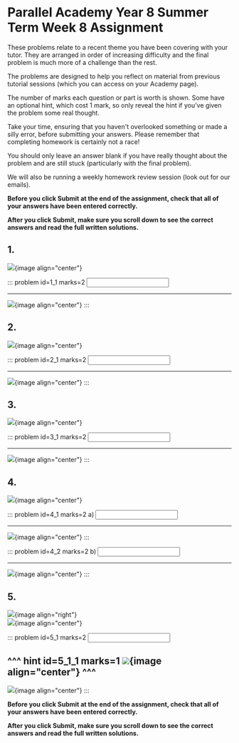 # Parallel Academy Year 8 Summer Term Week 8 Assignment

These problems relate to a recent theme you have been covering with your tutor. They are arranged in order of increasing difficulty and the final problem is much more of a challenge than the rest.  

The problems are designed to help you reflect on material from previous tutorial sessions (which you can access on your Academy page).  

The number of marks each question or part is worth is shown. Some have an optional hint, which cost 1 mark, so only reveal the hint if you’ve given the problem some real thought.   

Take your time, ensuring that you haven't overlooked something or made a silly error, before submitting your answers. Please remember that completing homework is certainly not a race!  

You should only leave an answer blank if you have really thought about the problem and are still stuck (particularly with the final problem).  

We will also be running a weekly homework review session (look out for our emails).  

**Before you click Submit at the end of the assignment, check that all of your answers have been entered correctly.** 
  
**After you click Submit, make sure you scroll down to see the correct answers and read the full written solutions.**  

## 1.	
![](/resources/academy-8sum-week-9/q1.png){image align="center"}  

::: problem id=1_1 marks=2
<input type="number" solution="97"/>  
 
---

![](/resources/academy-8sum-week-9/s1.png){image align="center"}
:::  


## 2.
![](/resources/academy-8sum-week-9/q2.png){image align="center"}  

::: problem id=2_1 marks=2
<input type="number" solution="4800"/>  

---

![](/resources/academy-8sum-week-9/s2.png){image align="center"}
:::  


## 3.
![](/resources/academy-8sum-week-9/q3.png){image align="center"}  

::: problem id=3_1 marks=2
<input type="number" solution="100"/>  

---

![](/resources/academy-8sum-week-9/s3.png){image align="center"}
:::  


## 4.
![](/resources/academy-8sum-week-9/q4.png){image align="center"}  

::: problem id=4_1 marks=2
a) <input type="number" solution="8"/>  
 
---

![](/resources/academy-8sum-week-9/s4a.png){image align="center"}
:::  

::: problem id=4_2 marks=2
b) <input type="number" solution="5"/>  

---

![](/resources/academy-8sum-week-9/s4b.png){image align="center"}
::: 


## 5.
![](/resources/academy-4-week-2/4-skull.png){image align="right"}  
![](/resources/academy-8sum-week-9/q5.png){image align="center"}  

::: problem id=5_1 marks=2
<input type="number" solution="45"/> 

^^^ hint id=5_1_1 marks=1
![](/resources/academy-8sum-week-9/h5.png){image align="center"} 
^^^  
---

![](/resources/academy-8sum-week-9/s5.png){image align="center"}
::: 

**Before you click Submit at the end of the assignment, check that all of your answers have been entered correctly.** 
  
**After you click Submit, make sure you scroll down to see the correct answers and read the full written solutions.**  